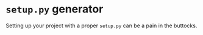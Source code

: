 # `setup.py` generator

Setting up your project with a proper `setup.py` can be a pain in the buttocks.
